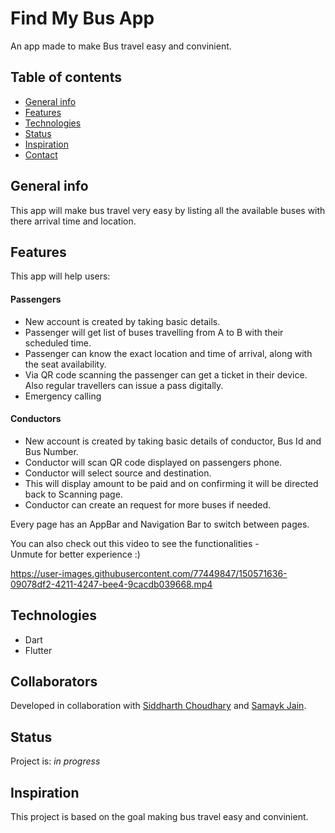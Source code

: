 # Find My Bus App  
An app made to make Bus travel easy and convinient.

## Table of contents
* [General info](#general-info)
* [Features](#features)
* [Technologies](#technologies)
* [Status](#status)
* [Inspiration](#inspiration)
* [Contact](#contact)



## General info
This app will make bus travel very easy by listing all the available buses with there arrival time and location.



## Features
This app will help users:  
 #### Passengers
* New account is created by taking basic details.
* Passenger will get list of buses travelling from A to B with their scheduled time.
* Passenger can know the exact location and time of arrival, along with the seat availability.
* Via QR code scanning the passenger can get a ticket in their device. Also regular travellers can issue a pass digitally.
* Emergency calling

 #### Conductors
* New account is created by taking basic details of conductor, Bus Id and Bus Number.
* Conductor will scan QR code displayed on passengers phone.
* Conductor will select source and destination.
* This will display amount to be paid and on confirming it will be directed back to Scanning page.
* Conductor can create an request for more buses if needed. 


Every page has an AppBar and Navigation Bar to switch between pages.

You can also check out this video to see the functionalities -  
Unmute for better experience :)  

https://user-images.githubusercontent.com/77449847/150571636-09078df2-4211-4247-bee4-9cacdb039668.mp4


## Technologies



* Dart
* Flutter

## Collaborators 
Developed in collaboration with [Siddharth Choudhary](https://github.com/babayaga2002) and [Samayk Jain](https://github.com/samyakjain26).


## Status
Project is: _in progress_

## Inspiration
This project is based on the goal making bus travel easy and convinient.









